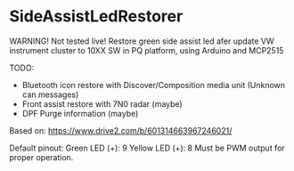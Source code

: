 # SideAssistLedRestorer
WARNING! Not tested live!
Restore green side assist led afer update VW instrument cluster to 10XX SW in PQ platform, using Arduino and MCP2515

TODO:
  - Bluetooth icon restore with Discover/Composition media unit (Unknown can messages)
  - Front assist restore with 7N0 radar (maybe)
  - DPF Purge information (maybe)

Based on: https://www.drive2.com/b/601314663967246021/

Default pinout:
Green LED (+): 9
Yellow LED (+): 8
Must be PWM output for proper operation.
